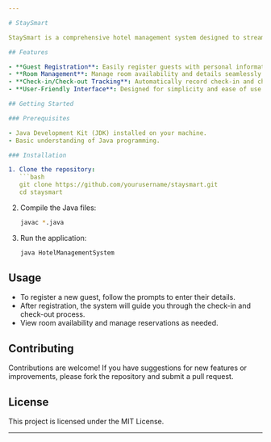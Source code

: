 ```yaml
---

# StaySmart

StaySmart is a comprehensive hotel management system designed to streamline the check-in and check-out processes while providing an intuitive interface for managing hotel rooms and reservations. With features like real-time tracking of guest information, check-in/check-out times, and room availability, StaySmart enhances the overall hotel management experience.

## Features

- **Guest Registration**: Easily register guests with personal information such as name, contact number, and gender.
- **Room Management**: Manage room availability and details seamlessly.
- **Check-in/Check-out Tracking**: Automatically record check-in and check-out times to calculate the duration of stay.
- **User-Friendly Interface**: Designed for simplicity and ease of use for hotel staff.

## Getting Started

### Prerequisites

- Java Development Kit (JDK) installed on your machine.
- Basic understanding of Java programming.

### Installation

1. Clone the repository:
   ```bash
   git clone https://github.com/yourusername/staysmart.git
   cd staysmart
   ```

2. Compile the Java files:
   ```bash
   javac *.java
   ```

3. Run the application:
   ```bash
   java HotelManagementSystem
   ```

## Usage

- To register a new guest, follow the prompts to enter their details.
- After registration, the system will guide you through the check-in and check-out process.
- View room availability and manage reservations as needed.

## Contributing

Contributions are welcome! If you have suggestions for new features or improvements, please fork the repository and submit a pull request.

## License

This project is licensed under the MIT License.

---
```



